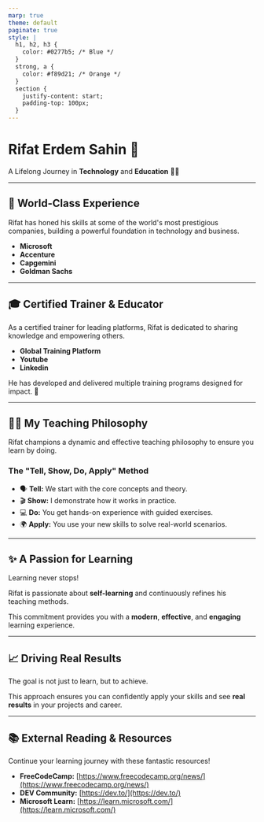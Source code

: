 ```yaml
---
marp: true
theme: default
paginate: true
style: |
  h1, h2, h3 {
    color: #0277b5; /* Blue */
  }
  strong, a {
    color: #f89d21; /* Orange */
  }
  section {
    justify-content: start;
    padding-top: 100px;
  }
---
```


# **Rifat Erdem Sahin** 🚀

A Lifelong Journey in **Technology** and **Education** 👨‍💻

---

## 🏢 World-Class Experience

Rifat has honed his skills at some of the world's most prestigious companies, building a powerful foundation in technology and business.

* **Microsoft**
* **Accenture**
* **Capgemini**
* **Goldman Sachs**

---

## 🎓 Certified Trainer & Educator

As a certified trainer for leading platforms, Rifat is dedicated to sharing knowledge and empowering others.

* **Global Training Platform**
* **Youtube**
* **Linkedin**

He has developed and delivered multiple training programs designed for impact. 🎯

---

## 👨‍🏫 My Teaching Philosophy

Rifat champions a dynamic and effective teaching philosophy to ensure you learn by doing.

### The **"Tell, Show, Do, Apply"** Method

* 🗣️ **Tell:** We start with the core concepts and theory.
* 🎬 **Show:** I demonstrate how it works in practice.
* 💻 **Do:** You get hands-on experience with guided exercises.
* 🌍 **Apply:** You use your new skills to solve real-world scenarios.

---

## ✨ A Passion for Learning

Learning never stops!

Rifat is passionate about **self-learning** and continuously refines his teaching methods.

This commitment provides you with a **modern**, **effective**, and **engaging** learning experience.

---

## 📈 Driving Real Results

The goal is not just to learn, but to achieve.

This approach ensures you can confidently apply your skills and see **real results** in your projects and career.

---

## 📚 External Reading & Resources

Continue your learning journey with these fantastic resources!

* **FreeCodeCamp:** [https://www.freecodecamp.org/news/](https://www.freecodecamp.org/news/)
* **DEV Community:** [https://dev.to/](https://dev.to/)
* **Microsoft Learn:** [https://learn.microsoft.com/](https://learn.microsoft.com/)
